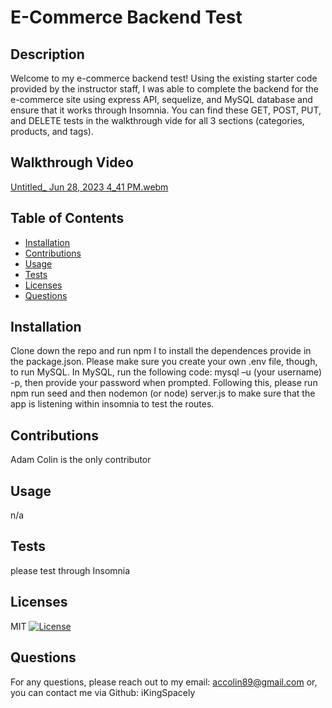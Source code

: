 # E-Commerce Backend Test

## Description
Welcome to my e-commerce backend test! Using the existing starter code provided by the instructor staff, I was able to complete the backend for the e-commerce site using express API, sequelize, and MySQL database and ensure that it works through Insomnia. You can find these GET, POST, PUT, and DELETE tests in the walkthrough vide for all 3 sections (categories, products, and tags).

## Walkthrough Video
[Untitled_ Jun 28, 2023 4_41 PM.webm](https://github.com/iKingSpacely/e-commerce-back-end/assets/131802980/d14eca8f-0850-44ad-b06a-c6c2278e53fc)


## Table of Contents
- [Installation](#installation)
- [Contributions](#contributions)
- [Usage](#usage)
- [Tests](#tests)
- [Licenses](#licenses)
- [Questions](#questions)

## Installation
Clone down the repo and run npm I to install the dependences provide in the package.json. Please make sure you create your own .env file, though, to run MySQL. In MySQL, run the following code: mysql –u (your username) -p, then provide your password when prompted. Following this, please run npm run seed and then nodemon (or node) server.js to make sure that the app is listening within insomnia to test the routes. 

## Contributions
Adam Colin is the only contributor

## Usage
n/a

## Tests
please test through Insomnia

## Licenses
MIT
[![License](https://img.shields.io/badge/License-MIT-red.svg)](https://opensource.org/licenses/MIT)

## Questions
For any questions, please reach out to my email: accolin89@gmail.com or, you can contact me via Github: iKingSpacely
